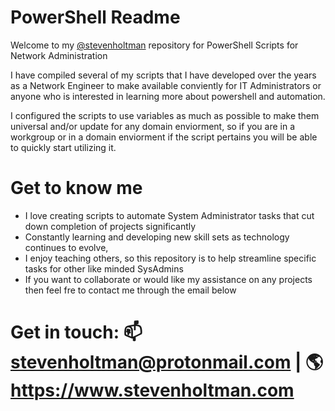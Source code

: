 # PowerShell Readme
Welcome to my <a href="https://github.com/stevenholtman">@stevenholtman</a> repository for PowerShell Scripts for Network Administration

I have compiled several of my scripts that I have developed over the years as a Network Engineer to make available conviently for IT Administrators or anyone who is interested in learning more about powershell and automation.

I configured the scripts to use variables as much as possible to make them universal and/or update for any domain enviorment, so if you are in a workgroup or in a domain enviorment if the script pertains you will be able to quickly start utilizing it.

# Get to know me
- I love creating scripts to automate System Administrator tasks that cut down completion of projects significantly
- Constantly learning and developing new skill sets as technology continues to evolve, 
- I enjoy teaching others, so this repository is to help streamline specific tasks for other like minded SysAdmins
- If you want to collaborate or would like my assistance on any projects then feel fre to contact me through the email below

# Get in touch: 📫 stevenholtman@protonmail.com | 🌎 https://www.stevenholtman.com
